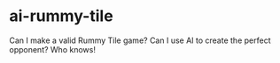 # ai-rummy-tile
Can I make a valid Rummy Tile game? Can I use AI to create the perfect opponent? Who knows!
